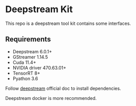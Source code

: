 # Deepstream Kit
This repo is a deepstream tool kit contains some interfaces.

## Requirements
+ Deepstream 6.0.1+
+ GStreamer 1.14.5
+ Cuda 11.4+
+ NVIDIA driver 470.63.01+
+ TensorRT 8+
+ Pyathon 3.6   

Follow [deepstream](https://docs.nvidia.com/metropolis/deepstream/dev-guide/text/DS_Quickstart.html#dgpu-setup-for-ubuntu) official doc to install dependencies.

Deepstream docker is more recommended.
